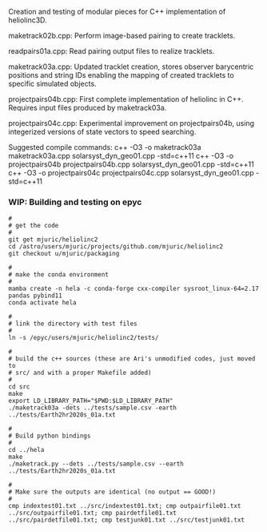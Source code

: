 Creation and testing of modular pieces for C++ implementation of heliolinc3D.

maketrack02b.cpp: Perform image-based pairing to create tracklets.

readpairs01a.cpp: Read pairing output files to realize tracklets.

maketrack03a.cpp: Updated tracklet creation, stores observer barycentric
                  positions and string IDs enabling the mapping of created
		  tracklets to specific simulated objects.

projectpairs04b.cpp: First complete implementation of heliolinc in C++.
		     Requires input files produced by maketrack03a.

projectpairs04c.cpp: Experimental improvement on projectpairs04b, using
		     integerized versions of state vectors to speed searching.

Suggested compile commands:
c++ -O3 -o maketrack03a maketrack03a.cpp solarsyst_dyn_geo01.cpp -std=c++11
c++ -O3 -o projectpairs04b projectpairs04b.cpp solarsyst_dyn_geo01.cpp -std=c++11
c++ -O3 -o projectpairs04c projectpairs04c.cpp solarsyst_dyn_geo01.cpp -std=c++11

### WIP: Building and testing on epyc

```
#
# get the code
#
git get mjuric/heliolinc2
cd /astro/users/mjuric/projects/github.com/mjuric/heliolinc2
git checkout u/mjuric/packaging

#
# make the conda environment
#
mamba create -n hela -c conda-forge cxx-compiler sysroot_linux-64=2.17 pandas pybind11
conda activate hela

#
# link the directory with test files
#
ln -s /epyc/users/mjuric/heliolinc2/tests/

#
# build the c++ sources (these are Ari's unmodified codes, just moved to
# src/ and with a proper Makefile added)
#
cd src
make
export LD_LIBRARY_PATH="$PWD:$LD_LIBRARY_PATH"
./maketrack03a -dets ../tests/sample.csv -earth ../tests/Earth2hr2020s_01a.txt

#
# Build python bindings
#
cd ../hela
make
./maketrack.py --dets ../tests/sample.csv --earth ../tests/Earth2hr2020s_01a.txt

#
# Make sure the outputs are identical (no output == GOOD!)
#
cmp indextest01.txt ../src/indextest01.txt; cmp outpairfile01.txt ../src/outpairfile01.txt; cmp pairdetfile01.txt ../src/pairdetfile01.txt; cmp testjunk01.txt ../src/testjunk01.txt
```
